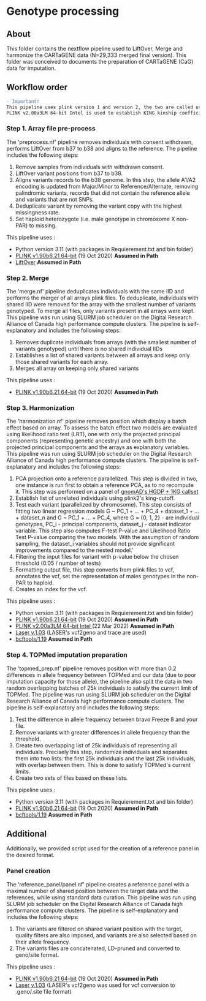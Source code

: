 
# Genotype processing 

## About

This folder contains the nextflow pipeline used to LiftOver, Merge and harmonize the CARTaGENE data (N=29,333 merged final version). This folder was conceived to documents the preparation of CARTaGENE (CaG) data for imputation. 

## Workflow order

```diff
- Important!
This pipeline uses plink version 1 and version 2, the two are called using plink and plink2 respectively. Importantly, they are not interchangeable.
PLINK v2.00a3LM 64-bit Intel is used to establish KING kinship coefficient for kinship cutoff in the 'harmonization.nf' pipeline. Otherwise plink v1.90b6.21 64-bit is used. 
```

### Step 1. Array file pre-process
The 'preprocess.nf' pipeline removes individuals with consent withdrawn, performs LiftOver from b37 to b38 and aligns to the reference. The pipeline includes the following steps:

1) Remove samples from individuals with withdrawn consent.
2) LiftOver variant positions from b37 to b38.
3) Aligns variants records to the b38 genome. In this step, the allele A1/A2 encoding is updated from Major/Minor to Reference/Alternate, removing palindromic variants, records that did not contain the reference allele and variants that are not SNPs.
4) Deduplicate variant by removing the variant copy with the highest missingness rate.
4) Set haploid heterozygote (i.e. male genotype in chromosome X non-PAR) to missing.

This pipeline uses :

- Python version 3.11 (with packages in Requierement.txt and bin folder)
- [PLINK v1.90b6.21 64-bit](https://www.cog-genomics.org/plink/) (19 Oct 2020) **Assumed in Path**
- [LiftOver](https://genome-store.ucsc.edu/) **Assumed in Path**

### Step 2. Merge

The 'merge.nf' pipeline deduplicates individuals with the same IID and performs the merger of all arrays plink files. To deduplicate, individuals with shared IID were removed for the array with the smallest number of variants genotyped. To merge all files, only variants present in all arrays were kept. This pipeline was run using SLURM job scheduler on the Digital Research Alliance of Canada high performance compute clusters. The pipeline is self-explanatory and includes the following steps:

1) Removes duplicate individuals from arrays (with the smallest number of variants genotyped) until there is no shared individual IIDs
2) Establishes a list of shared variants between all arrays and keep only those shared variants for each array.
3) Merges all array on keeping only shared variants

This pipeline uses :

- [PLINK v1.90b6.21 64-bit](https://www.cog-genomics.org/plink/) (19 Oct 2020) **Assumed in Path**

### Step 3. Harmonization

The 'harmonization.nf' pipeline removes position which display a batch effect based on array. To assess the batch effect two models are evaluated using likelihood ratio test (LRT), one with only the projected principal components (representing genetic ancestry) and one with both the projected principal components and the arrays as explanatory variables. This pipeline was run using SLURM job scheduler on the Digital Research Alliance of Canada high performance compute clusters. The pipeline is self-explanatory and includes the following steps:

1) PCA projection onto a reference parallelized. This step is divided in two, one instance is run first to obtain a reference PCA, as to no recompute it. This step was performed on a panel of [gnomAD's HGDP + 1KG callset](https://gnomad.broadinstitute.org/downloads#v3-hgdp-1kg)
2) Establish list of unrelated individuals using plink2's king-cutoff.
3) Test each variant (parallelized by chromosome). This step consists of fitting two linear regression models G ~ PC_1 + ... + PC_4 + dataset_1 + ... + dataset_n and G ~ PC_1 + ... + PC_4, where G = {0, 1, 2} - are individual genotypes, PC_i - principal components, dataset_j - dataset indicator variable. This step also computes F-test P-value and Likelihood Ratio Test P-value comparing the two models. With the assumption of random sampling, the dataset_i variables should not provide significant improvements compared to the nested model.'
4) Filtering the input files for variant with p-value below the chosen threshold (0.05 / number of tests)
5) Formatting output file, this step converts from plink files to vcf, annotates the vcf, set the representation of males genotypes in the non-PAR to haploid.
6) Creates an index for the vcf.

This pipeline uses :
- Python version 3.11 (with packages in Requierement.txt and bin folder)
- [PLINK v1.90b6.21 64-bit](https://www.cog-genomics.org/plink/) (19 Oct 2020) **Assumed in Path**
- [PLINK v2.00a3LM 64-bit Intel ](https://www.cog-genomics.org/plink/2.0/) (22 Mar 2022) **Assumed in Path** 
- [Laser v.1.03](https://csg.sph.umich.edu/chaolong/LASER/) (LASER's vcf2geno and trace are used)
- [bcftools/1.19](https://github.com/samtools/bcftools/releases/download/1.19/bcftools-1.19.tar.bz2) **Assumed in Path**

### Step 4. TOPMed imputation preparation 

The 'topmed_prep.nf' pipeline removes position with more than 0.2 differences in allele frequency between TOPMed and our data (due to poor imputation capacity for those allele), the pipeline also split the data in two random overlapping batches of 25k individuals to satisfy the current limit of TOPMed. The pipeline was run using SLURM job scheduler on the Digital Research Alliance of Canada high performance compute clusters.  The pipeline is self-explanatory and includes the following steps:

1) Test the difference in allele frequency between bravo Freeze 8 and your file.
2) Remove variants with greater differences in allele frequency than the threshold.
3) Create two overlapping list of 25k individuals of representing all individuals. Precisely this step, randomize individuals and separates them into two lists:  the first 25k individuals and the last 25k individuals, with overlap between them. This is done to satisfy TOPMed's current limits.
4) Create two sets of files based on these lists.

This pipeline uses :

- Python version 3.11 (with packages in Requierement.txt and bin folder)
- [PLINK v1.90b6.21 64-bit](https://www.cog-genomics.org/plink/) (19 Oct 2020) **Assumed in Path**
- [bcftools/1.19](https://github.com/samtools/bcftools/releases/download/1.19/bcftools-1.19.tar.bz2) **Assumed in Path**

## Additional

Additionally, we provided script used for the creation of a reference panel in the desired format.

### Panel creation
The 'reference_panel/panel.nf' pipeline creates a reference panel with a maximal number of shared position between the target data and the references, while using standard data curation. This pipeline was run using SLURM job scheduler on the Digital Research Alliance of Canada high performance compute clusters. The pipeline is self-explanatory and includes the following steps:

1) The variants are filtered on shared variant position with the target, quality filters are also imposed, and variants are also selected based on their allele frequency.
2) The variants files are concatenated, LD-pruned and converted to geno/site format.

This pipeline uses :

- [PLINK v1.90b6.21 64-bit](https://www.cog-genomics.org/plink/) (19 Oct 2020) **Assumed in Path**
- [Laser v.1.03](https://csg.sph.umich.edu/chaolong/LASER/) (LASER's vcf2geno was used for vcf conversion to .geno/.site file format)
